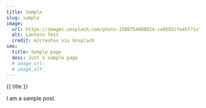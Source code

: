 ```yaml
---
title: Sample
slug: sample
image:
  url: https://images.unsplash.com/photo-1500754088824-ce0582cfe45f?ixlib=rb-1.2.1&ixid=MnwxMjA3fDB8MHxwaG90by1wYWdlfHx8fGVufDB8fHx8&auto=format&fit=crop&w=1776&q=80
  alt: Lantern fest
  credit: m2creates via Unsplash
seo:
  title: Sample page
  desc: Just a sample page
  # image_url:
  # image_alt:
---
```


{{ title }}

I am a sample post.
